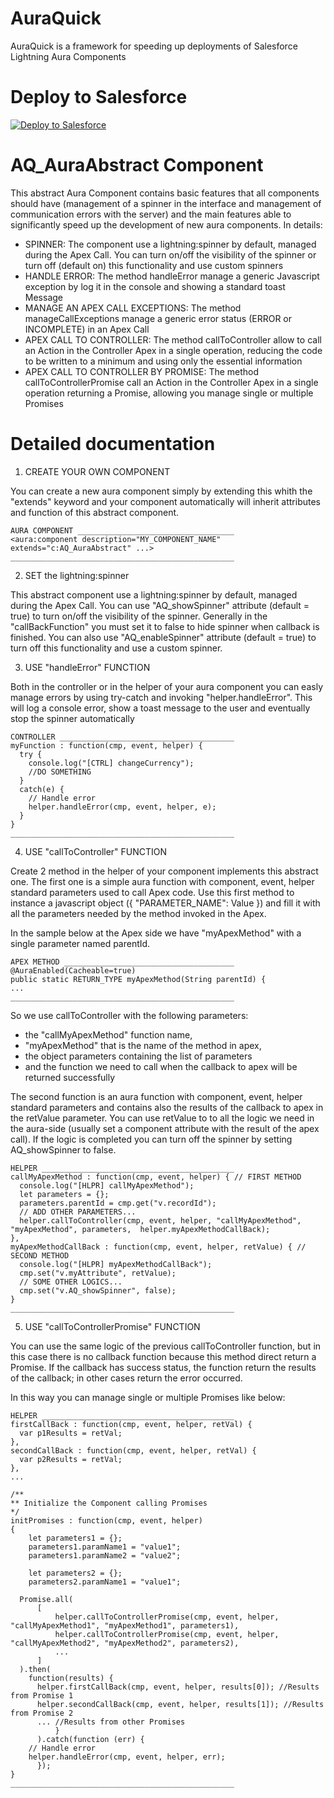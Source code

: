 # AuraQuick
AuraQuick is a framework for speeding up deployments of Salesforce Lightning Aura Components

# Deploy to Salesforce
<a href="https://githubsfdeploy.herokuapp.com?owner=Acciaio84&repo=AuraQuick&ref=main">
  <img alt="Deploy to Salesforce"
       src="https://raw.githubusercontent.com/afawcett/githubsfdeploy/master/src/main/webapp/resources/img/deploy.png">
</a>

# AQ_AuraAbstract Component
This abstract Aura Component contains basic features that all components should have (management of a spinner in the interface and management of communication errors with the server) and the main features able to significantly speed up the development of new aura components. In details:
- SPINNER:
  The component use a lightning:spinner by default, managed during the Apex Call.
  You can turn on/off the visibility of the spinner or turn off (default on) this functionality and use custom spinners
- HANDLE ERROR:
  The method handleError manage a generic Javascript exception by log it in the console and showing a standard toast Message
- MANAGE AN APEX CALL EXCEPTIONS:
  The method manageCallExceptions manage a generic error status (ERROR or INCOMPLETE) in an Apex Call
- APEX CALL TO CONTROLLER:
  The method callToController allow to call an Action in the Controller Apex in a single operation, reducing the code to be written to a minimum and using only the essential information
- APEX CALL TO CONTROLLER BY PROMISE:
  The method callToControllerPromise call an Action in the Controller Apex in a single operation returning a Promise, allowing you manage single or multiple Promises
  
  
# Detailed documentation
  1. CREATE YOUR OWN COMPONENT

  You can create a new aura component simply by extending this whith the "extends" keyword and your component automatically will inherit attributes and function of this abstract component.
    
    
    AURA COMPONENT ___________________________________
    <aura:component description="MY_COMPONENT_NAME" extends="c:AQ_AuraAbstract" ...>
    __________________________________________________
    
  2. SET the lightning:spinner

  This abstract component use a lightning:spinner by default, managed during the Apex Call. You can use "AQ_showSpinner" attribute (default = true) to turn on/off the visibility of the spinner. Generally in the "callBackFunction" you must set it to false to hide spinner when callback is finished. You can also use "AQ_enableSpinner" attribute (default = true) to turn off this functionality and use a custom spinner.
    
  3. USE "handleError" FUNCTION
  
  Both in the controller or in the helper of your aura component you can easly manage errors by using try-catch and invoking "helper.handleError". This will log a console error, show a toast message to the user and eventually stop the spinner automatically

    CONTROLLER _______________________________________
    myFunction : function(cmp, event, helper) {
      try {
        console.log("[CTRL] changeCurrency");
        //DO SOMETHING
      }
      catch(e) {
        // Handle error
        helper.handleError(cmp, event, helper, e);
      }
    }
    __________________________________________________
    
  4. USE "callToController" FUNCTION

  Create 2 method in the helper of your component implements this abstract one. The first one is a simple aura function with component, event, helper standard parameters used to call Apex code. Use this first method to instance a javascript object ({ "PARAMETER_NAME": Value }) and fill it with all the parameters needed by the method invoked in the Apex.

  In the sample below at the Apex side we have "myApexMethod" with a single parameter named parentId.
  
    APEX METHOD ______________________________________
    @AuraEnabled(Cacheable=true)
    public static RETURN_TYPE myApexMethod(String parentId) {
    ...
    __________________________________________________
  
  So we use callToController with the following parameters:

  - the "callMyApexMethod" function name,
  - "myApexMethod" that is the name of the method in apex,
  - the object parameters containing the list of parameters
  - and the function we need to call when the callback to apex will be returned successfully

  The second function is an aura function with component, event, helper standard parameters and contains also the results of the callback to apex in the retValue parameter. You can use retValue to to all the logic we need in the aura-side (usually set a component attribute with the result of the apex call).
  If the logic is completed you can turn off the spinner by setting AQ_showSpinner to false.

    HELPER ___________________________________________
    callMyApexMethod : function(cmp, event, helper) { // FIRST METHOD
      console.log("[HLPR] callMyApexMethod");
      let parameters = {};
      parameters.parentId = cmp.get("v.recordId");
      // ADD OTHER PARAMETERS...
      helper.callToController(cmp, event, helper, "callMyApexMethod", "myApexMethod", parameters,  helper.myApexMethodCallBack);
    },
    myApexMethodCallBack : function(cmp, event, helper, retValue) { // SECOND METHOD
      console.log("[HLPR] myApexMethodCallBack");
      cmp.set("v.myAttribute", retValue);
      // SOME OTHER LOGICS...
      cmp.set("v.AQ_showSpinner", false);
    }
    __________________________________________________

  5. USE "callToControllerPromise" FUNCTION

  You can use the same logic of the previous callToController function, but in this case there is no callback function because this method direct return a Promise. If the callback has success status, the function return the results of the callback; in other cases return the error occurred.

  In this way you can manage single or multiple Promises like below:

    HELPER ___________________________________________
    firstCallBack : function(cmp, event, helper, retVal) {
      var p1Results = retVal;
    },
    secondCallBack : function(cmp, event, helper, retVal) {
      var p2Results = retVal;
    },
    ...

    /**
    ** Initialize the Component calling Promises
    */
    initPromises : function(cmp, event, helper)
    {
        let parameters1 = {};
        parameters1.paramName1 = "value1";
        parameters1.paramName2 = "value2";

        let parameters2 = {};
        parameters2.paramName1 = "value1";

      Promise.all(
          [
              helper.callToControllerPromise(cmp, event, helper, "callMyApexMethod1", "myApexMethod1", parameters1),
              helper.callToControllerPromise(cmp, event, helper, "callMyApexMethod2", "myApexMethod2", parameters2),
              ...
          ]
      ).then(
        function(results) {
          helper.firstCallBack(cmp, event, helper, results[0]); //Results from Promise 1
          helper.secondCallBack(cmp, event, helper, results[1]); //Results from Promise 2
          ... //Results from other Promises
              }
          ).catch(function (err) {
        // Handle error
        helper.handleError(cmp, event, helper, err);
          });
    }
    __________________________________________________
